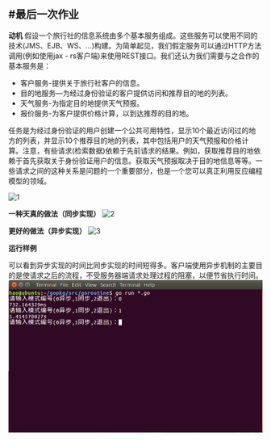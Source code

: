 ﻿#最后一次作业
---
**动机**
假设一个旅行社的信息系统由多个基本服务组成。这些服务可以使用不同的技术(JMS、EJB、WS、…)构建。为简单起见，我们假定服务可以通过HTTP方法调用(例如使用jax - rs客户端)来使用REST接口。我们还认为我们需要与之合作的基本服务是：


- 客户服务-提供关于旅行社客户的信息。
- 目的地服务—为经过身份验证的客户提供访问和推荐目的地的列表。
- 天气服务-为指定目的地提供天气预报。
- 报价服务-为客户提供价格计算，以到达推荐的目的地。

任务是为经过身份验证的用户创建一个公共可用特性，显示10个最近访问过的地方的列表，并显示10个推荐目的地的列表，其中包括用户的天气预报和价格计算。注意，有些请求(检索数据)依赖于先前请求的结果。例如，获取推荐目的地依赖于首先获取关于身份验证用户的信息。获取天气预报取决于目的地信息等等。一些请求之间的这种关系是问题的一个重要部分，也是一个您可以真正利用反应编程模型的领域。

![1](https://jersey.github.io/documentation/latest/images/rx-client-problem.png)

**一种天真的做法（同步实现）**
![2](https://jersey.github.io/documentation/latest/images/rx-client-sync-approach.png)

**更好的做法（异步实现）**
![3](https://jersey.github.io/documentation/latest/images/rx-client-async-approach.png)

**运行样例**

可以看到异步实现的时间比同步实现的时间短得多。客户端使用异步机制的主要目的是使请求之后的流程，不受服务器端请求处理过程的阻塞，以便节省执行时间。
![4](https://raw.githubusercontent.com/LeungChiHo/ServiceComputing/master/goroutine/1.png)